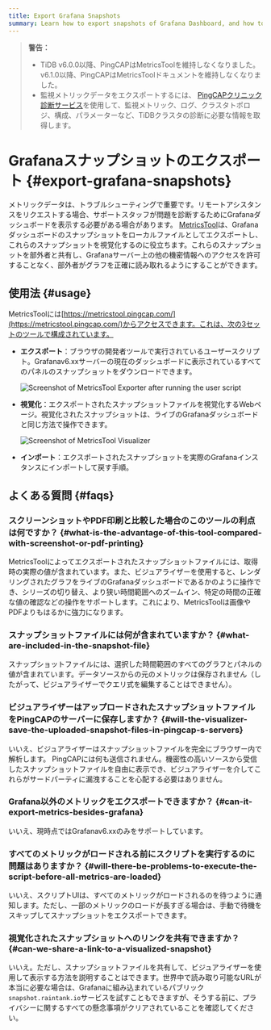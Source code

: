 ```yaml
---
title: Export Grafana Snapshots
summary: Learn how to export snapshots of Grafana Dashboard, and how to visualize these files.
---
```


> **警告：**
>
> -   TiDB v6.0.0以降、PingCAPはMetricsToolを維持しなくなりました。 v6.1.0以降、PingCAPはMetricsToolドキュメントを維持しなくなりました。
> -   監視メトリックデータをエクスポートするには、 [PingCAPクリニック診断サービス](/clinic/clinic-introduction.md)を使用して、監視メトリック、ログ、クラスタトポロジ、構成、パラメーターなど、TiDBクラスタの診断に必要な情報を取得します。

# Grafanaスナップショットのエクスポート {#export-grafana-snapshots}

メトリックデータは、トラブルシューティングで重要です。リモートアシスタンスをリクエストする場合、サポートスタッフが問題を診断するためにGrafanaダッシュボードを表示する必要がある場合があります。 [MetricsTool](https://metricstool.pingcap.com/)は、Grafanaダッシュボードのスナップショットをローカルファイルとしてエクスポートし、これらのスナップショットを視覚化するのに役立ちます。これらのスナップショットを部外者と共有し、Grafanaサーバー上の他の機密情報へのアクセスを許可することなく、部外者がグラフを正確に読み取れるようにすることができます。

## 使用法 {#usage}

MetricsToolには[https://metricstool.pingcap.com/](https://metricstool.pingcap.com/)からアクセスできます。これは、次の3セットのツールで構成されています。

-   **エクスポート**：ブラウザの開発者ツールで実行されているユーザースクリプト。Grafanav6.xxサーバーの現在のダッシュボードに表示されているすべてのパネルのスナップショットをダウンロードできます。

    ![Screenshot of MetricsTool Exporter after running the user script](/media/metricstool-export.png)

-   **視覚化**：エクスポートされたスナップショットファイルを視覚化するWebページ。視覚化されたスナップショットは、ライブのGrafanaダッシュボードと同じ方法で操作できます。

    ![Screenshot of MetricsTool Visualizer](/media/metricstool-visualize.png)

-   **インポート**：エクスポートされたスナップショットを実際のGrafanaインスタンスにインポートして戻す手順。

## よくある質問 {#faqs}

### スクリーンショットやPDF印刷と比較した場合のこのツールの利点は何ですか？ {#what-is-the-advantage-of-this-tool-compared-with-screenshot-or-pdf-printing}

MetricsToolによってエクスポートされたスナップショットファイルには、取得時の実際の値が含まれています。また、ビジュアライザーを使用すると、レンダリングされたグラフをライブのGrafanaダッシュボードであるかのように操作でき、シリーズの切り替え、より狭い時間範囲へのズームイン、特定の時間の正確な値の確認などの操作をサポートします。これにより、MetricsToolは画像やPDFよりもはるかに強力になります。

### スナップショットファイルには何が含まれていますか？ {#what-are-included-in-the-snapshot-file}

スナップショットファイルには、選択した時間範囲のすべてのグラフとパネルの値が含まれています。データソースからの元のメトリックは保存されません（したがって、ビジュアライザーでクエリ式を編集することはできません）。

### ビジュアライザーはアップロードされたスナップショットファイルをPingCAPのサーバーに保存しますか？ {#will-the-visualizer-save-the-uploaded-snapshot-files-in-pingcap-s-servers}

いいえ、ビジュアライザーはスナップショットファイルを完全にブラウザー内で解析します。 PingCAPには何も送信されません。機密性の高いソースから受信したスナップショットファイルを自由に表示でき、ビジュアライザーを介してこれらがサードパーティに漏洩することを心配する必要はありません。

### Grafana以外のメトリックをエクスポートできますか？ {#can-it-export-metrics-besides-grafana}

いいえ、現時点ではGrafanav6.xxのみをサポートしています。

### すべてのメトリックがロードされる前にスクリプトを実行するのに問題はありますか？ {#will-there-be-problems-to-execute-the-script-before-all-metrics-are-loaded}

いいえ、スクリプトUIは、すべてのメトリックがロードされるのを待つように通知します。ただし、一部のメトリックのロードが長すぎる場合は、手動で待機をスキップしてスナップショットをエクスポートできます。

### 視覚化されたスナップショットへのリンクを共有できますか？ {#can-we-share-a-link-to-a-visualized-snapshot}

いいえ。ただし、スナップショットファイルを共有して、ビジュアライザーを使用して表示する方法を説明することはできます。世界中で読み取り可能なURLが本当に必要な場合は、Grafanaに組み込まれているパブリック`snapshot.raintank.io`サービスを試すこともできますが、そうする前に、プライバシーに関するすべての懸念事項がクリアされていることを確認してください。

